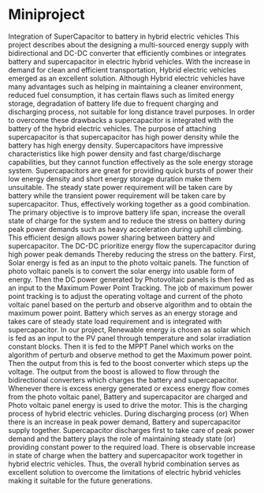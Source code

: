 # Miniproject
Integration of SuperCapacitor to battery in  hybrid electric vehicles
This project describes about the designing a multi-sourced energy supply with bidirectional and DC-DC converter that efficiently combines or integrates battery and supercapacitor in electric hybrid vehicles. With the increase in demand for clean and efficient transportation, Hybrid electric vehicles emerged as an excellent solution. Although Hybrid electric vehicles have many advantages such as helping in maintaining a cleaner environment, reduced fuel consumption, it has certain flaws such as limited energy storage, degradation of battery life due to frequent charging and discharging process, not suitable for long distance travel purposes. In order to overcome these drawbacks a supercapacitor is integrated with the battery of the hybrid electric vehicles. The purpose of attaching supercapacitor is that supercapacitor has high power density while the battery has high energy density. Supercapacitors have impressive characteristics like high power density and fast charge/discharge capabilities, but they cannot function effectively as the sole energy storage system. Supercapacitors are great for providing quick bursts of power their low energy density and short energy storage duration make them unsuitable. The steady state power requirement will be taken care by battery while the transient power requirement will be taken care by supercapacitor. Thus, effectively working together as a good combination. The primary objective is to improve battery life span, increase the overall state of charge for the system and to reduce the stress on battery during peak power demands such as heavy acceleration during uphill climbing. This efficient design allows power sharing between battery and supercapacitor. The DC-DC prioritize energy flow the supercapacitor during high power peak demands Thereby reducing the stress on the battery. First, Solar energy is fed as an input to the photo voltaic panels. The function of photo voltaic panels is to convert the solar energy into usable form of energy. Then the DC power generated by Photovoltaic panels is then fed as an input to the Maximum Power Point Tracking. The job of maximum power point tracking is to adjust the operating voltage and current of the photo voltaic panel based on the perturb and observe algorithm and to obtain the maximum power point. Battery which serves as an energy storage and takes care of steady state load requirement and is integrated with supercapacitor. In our project, Renewable energy is chosen as solar which is fed as an input to the PV panel through temperature and solar irradiation constant blocks. Then it is fed to the MPPT Panel which works on the algorithm of perturb and observe method to get the Maximum power point. Then the output from this is fed to the boost converter which steps up the voltage. The output from the boost is allowed to flow through the bidirectional converters which charges the battery and supercapacitor. Whenever there is excess energy generated or excess energy flow comes from the photo voltaic panel, Battery and supercapacitor are charged and Photo voltaic panel energy is used to drive the motor. This is the charging process of hybrid electric vehicles. During discharging process (or) When there is an increase in peak power demand, Battery and supercapacitor supply together. Supercapacitor discharges first to take care of peak power demand and the battery plays the role of maintaining steady state (or) providing constant power to the required load. There is observable increase in state of charge when the battery and supercapacitor work together in hybrid electric vehicles. Thus, the overall hybrid combination serves as excellent solution to overcome the limitations of electric hybrid vehicles making it suitable for the future generations. 
